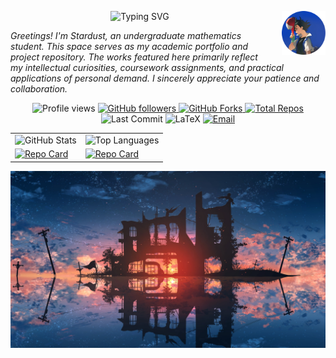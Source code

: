 <p align="center">
  <img
    src="https://readme-typing-svg.herokuapp.com?font=STXingkai&size=35&pause=1000&color=00D9F5&center=true&vCenter=true&width=800&height=70&lines=当你为错过太阳而哭泣的时候%2C你也要再错过群星了。"
    alt="Typing SVG"
  />
  <img src="images/avatar.jpg" width="70" height="70" align="right" style="margin-left: 20px;"/>
</p>

*<i>Greetings! I'm Stardust, an undergraduate mathematics student. This space serves as my academic portfolio and project repository. The works featured here primarily reflect my intellectual curiosities, coursework assignments, and practical applications of personal demand. I sincerely appreciate your patience and collaboration.</i>*

<p align="center">
  <!-- Profile Views -->
  <img src="https://komarev.com/ghpvc/?username=Stardust-math&label=Profile+Views&color=0e75b6&style=flat" alt="Profile views"/>

  <!-- Followers -->
  <a href="https://github.com/Stardust-math?tab=followers">
    <img src="https://img.shields.io/github/followers/Stardust-math?label=Followers&style=social" alt="GitHub followers"/>
  </a>

  <!-- Forks -->
  <a href="https://github.com/Stardust-math/repo/network/members">
  <img src="https://img.shields.io/github/forks/Stardust-math/Stardust-math.github.io?color=brightgreen&style=flat-square&logo=github" alt="GitHub Forks"/>
  </a>

  <!-- Repos -->
  <a href="https://github.com/Stardust-math?tab=repositories">
    <img src="https://img.shields.io/badge/dynamic/json?label=Repos&query=%24.public_repos&url=https://api.github.com/users/Stardust-math&style=flat&color=green" alt="Total Repos"/>
  </a>

  <!-- Last Commit -->
  <img src="https://img.shields.io/github/last-commit/Stardust-math/Stardust-math?style=flat-square&color=blueviolet" alt="Last Commit"/>

  <!-- LaTeX Badge -->
  <img src="https://img.shields.io/badge/LaTeX-008080?style=flat&logo=latex&logoColor=white" alt="LaTeX"/>
  
  <!-- Email -->
  <a href="mailto:stardust.math26@gmail.com">
    <img src="https://img.shields.io/badge/Email-Contact%20Me-D14836?style=flat&logo=gmail&logoColor=white" alt="Email"/>
  </a>
</p>

<table align="center" cellspacing="30">
  <tr>
    <td align="left">
      <img 
        src="https://github-readme-stats.vercel.app/api?username=Stardust-math&show_icons=true&theme=transparent" 
        alt="GitHub Stats" 
        style="height:195px;"
      />
    </td>
    <td align="left">
      <img 
        src="https://github-readme-stats.vercel.app/api/top-langs/?username=Stardust-math&layout=donut&include_all_commits=true" 
        alt="Top Languages" 
        style="height:195px;"
      />
    </td>
  </tr>
  <tr>
    <td align="left">
      <a href="https://github.com/Stardust-math/Stardust-math.github.io">
        <img 
          src="https://github-readme-stats.vercel.app/api/pin/?username=Stardust-math&repo=Stardust-math.github.io" 
          alt="Repo Card" 
          style="height:120px;"
        />
      </a>
    </td>
    <td align="left">
      <a href="https://github.com/Stardust-math/Reference-Answer">
        <img 
          src="https://github-readme-stats.vercel.app/api/pin/?username=Stardust-math&repo=Reference-Answer" 
          alt="Repo Card" 
          style="height:120px;"
        />
      </a>
    </td>
  </tr>
</table>

![cover](images/cover.jpg)

